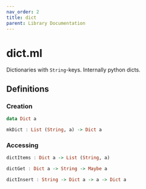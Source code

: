```yaml
---
nav_order: 2
title: dict
parent: Library Documentation
---
```


# dict.ml

Dictionaries with `String`-keys. Internally python dicts.


## Definitions

### Creation

```haskell
data Dict a
```





```haskell
mkDict : List (String, a) -> Dict a
```




### Accessing

```haskell
dictItems : Dict a -> List (String, a)
```





```haskell
dictGet : Dict a -> String -> Maybe a
```





```haskell
dictInsert : String -> Dict a -> a -> Dict a
```




